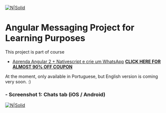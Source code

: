 [![N|Solid](https://udemy-images.udemy.com/course/750x422/1011174_0030_5.jpg)](https://www.udemy.com/angular-native)

# Angular Messaging Project for Learning Purposes
This project is part of course
- [Aprenda Angular 2 + Nativescript e crie um WhatsApp](https://www.udemy.com/angular-native)
**[CLICK HERE FOR ALMOST 90% OFF COUPON](https://www.udemy.com/angular-native/?couponCode=LANCAMENTO)**

At the moment, only available in Portuguese, but English version is coming
very soon. :)
### - Screenshot 1: Chats tab (iOS / Android)
[![N|Solid](https://raw.githubusercontent.com/Especializa/nativesapp/master/app/tools/assets/screenshot-1.png)](https://www.udemy.com/angular-native)

